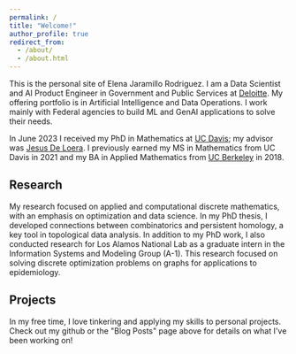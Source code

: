 ```yaml
---
permalink: /
title: "Welcome!"
author_profile: true
redirect_from: 
  - /about/
  - /about.html
---
```


This is the personal site of Elena Jaramillo Rodriguez.
I am a Data Scientist and AI Product Engineer in Government and Public Services at [Deloitte](https://www2.deloitte.com/us/en.html). My offering portfolio is in Artificial Intelligence and Data Operations. I work mainly with Federal agencies to build ML and GenAI applications to solve their needs.

In June 2023 I received my PhD in Mathematics at [UC Davis](https://www.math.ucdavis.edu/ "UCD Math"); my advisor was [Jesus De Loera](https://www.math.ucdavis.edu/~deloera/ "Jesus De Loera").
I previously earned my MS in Mathematics from UC Davis in 2021 and my BA in Applied Mathematics from [UC Berkeley](https://math.berkeley.edu/ "UCB Math") in 2018.

## Research

My research focused on applied and computational discrete mathematics, with an emphasis on optimization and data science.
In my PhD thesis, I developed connections between combinatorics and persistent homology, a key tool in topological data analysis.
In addition to my PhD work, I also conducted research for Los Alamos National Lab as a graduate intern in the Information Systems and Modeling Group (A-1). This research focused on solving discrete optimization problems on graphs for applications to epidemiology.

## Projects

In my free time, I love tinkering and applying my skills to personal projects. Check out my github or the "Blog Posts" page above for details on what I've been working on!